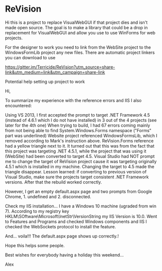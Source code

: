 # ReVision

Hi this is a project to replace VisualWebGUI if that project dies and isn't made open source. The goal is to make a library that could be a drop in replacement for VisualWebGUI and allow you use to use WinForms for web projects.

For the designer to work you need to link from the WebSite project to the WindowsFormLib project any new files. There are automatic project linkers you can download to use


https://gitter.im/Terricide/ReVision?utm_source=share-link&utm_medium=link&utm_campaign=share-link


Potential help setting up project to work

Hi,

To summarize my experience with the reference errors and IIS I also encountered:

Using VS 2013, I first accepted the prompt to target .NET Framework 4.5 (instead of 4.6.1 which I do not have installed) in 3 out of the 4 projects (see later for the 4th one)
When trying to build, I had 67 errors coming mainly from not being able to find System.Windows.Forms namespace ("Forms" part was underlined)
Website project referenced WindowsFormsLib, which I removed according to Mark's instruction above.
ReVision.Forms reference had a yellow triangle next to it. It turned out that this was from the fact that this project was targeting .NET 4.5.1, while the project that was using it (WebSite) had been converted to target 4.5. Visual Studio had NOT prompt me to change the target of ReVision project cause it was targeting originally 4.5.1 which is installed in my machine. Changing the target to 4.5 made the triangle disappear. Lesson learned: if converting to previous version of Visual Studio, make sure the projects target consistent .NET Framework versions.
After that the rebuild worked correctly.

However, I get an empty default.aspx page and two prompts from Google Chrome, 1. undefined and 2. disconnected.

Check my IIS installation... I have a Windows 10 machine (ugraded from win 7). According to my registry key HKLM\SOftware\Microsoft\InetStr\VersionString my IIS Version is 10.0. Went to Features and Programs and checked Windows components and IIS I checked the WebSockets protocol to install the feature.

And... voila!!! The default.aspx page shows up correctly.!

Hope this helps some people.

Best wishes for everybody having a holiday this weekend...

Alex
